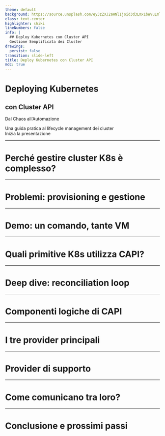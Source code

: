 ```yaml
---
theme: default
background: https://source.unsplash.com/eyJzZXJ2aWNlIjoid3d3Lmx1bWVuLmlvIiwiZmFtaWx5Ijoia2Vic2xlciIsInF1YWxpdHkiOjk1LCJ3aWR0aCI6MTkyMCwiaGVpZ2h0IjoxMDgwLCJzY2hlbWUiOiJodHRwcyJ9
class: text-center
highlighter: shiki
lineNumbers: false
info: |
  ## Deploy Kubernetes con Cluster API
  Gestione Semplificata dei Cluster
drawings:
  persist: false
transition: slide-left
title: Deploy Kubernetes con Cluster API
mdc: true
---
```


<div class="flex flex-col items-center justify-center h-screen w-full text-center px-4">
  <div class="mb-6">
    <h1 class="text-6xl font-extrabold mb-4 leading-tight">
      Deploying <span class="text-blue-400">Kubernetes</span>
    </h1>
    <h2 class="text-4xl font-light opacity-90">
      con Cluster API
    </h2>
  </div>
  
  <div class="my-16">
    <p class="text-5xl font-bold tracking-tight">
      Dal Chaos all'Automazione
    </p>
  </div>
  
  <div class="text-xl opacity-80 mb-16">
    Una guida pratica al lifecycle management dei cluster
  </div>

  <div class="mt-auto pb-16">
    <span @click="$slidev.nav.next" class="px-10 py-5 rounded-full bg-black bg-opacity-40 cursor-pointer hover:bg-opacity-60 transition-all transform hover:scale-105 text-2xl font-semibold">
      Inizia la presentazione <carbon:arrow-right class="inline ml-2"/>
    </span>
  </div>
</div>

---

# Perché gestire cluster K8s è complesso?

---

# Problemi: provisioning e gestione

---

# Demo: un comando, tante VM

---

# Quali primitive K8s utilizza CAPI?

---

# Deep dive: reconciliation loop

---

# Componenti logiche di CAPI

---

# I tre provider principali

---

# Provider di supporto

---

# Come comunicano tra loro?

---

# Conclusione e prossimi passi